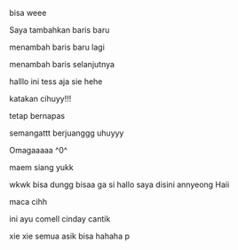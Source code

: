 bisa weee


Saya tambahkan baris baru


menambah baris baru lagi


menambah baris selanjutnya

halllo
ini tess aja sie hehe

katakan cihuyy!!!

tetap bernapas

semangattt berjuanggg uhuyyy

Omagaaaaa ^0^

maem siang yukk

wkwk bisa dungg
bisaa ga si
hallo saya disini
annyeong
Haii


maca cihh


ini ayu comell
cinday cantik 

xie xie semua
asik bisa hahaha
p
